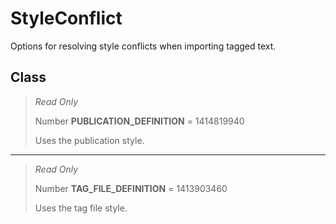 # StyleConflict
Options for resolving style conflicts when importing tagged text.

## Class
> *Read Only* 
> 
> Number **PUBLICATION_DEFINITION** = 1414819940
> 
> Uses the publication style.
*** 
> *Read Only* 
> 
> Number **TAG_FILE_DEFINITION** = 1413903460
> 
> Uses the tag file style.

